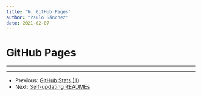 ```yaml
---
title: "6. GitHub Pages"
author: "Paulo Sánchez"
date: 2021-02-07
---
```


# GitHub Pages

***
***

* Previous: [GitHub Stats (II)](https://erlete.github.io/github-customization-guide/guides/stats-guide-2.html)
* Next: [Self-updating READMEs]()
